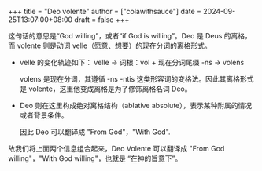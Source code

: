 +++
title = "Deo volente"
author = ["colawithsauce"]
date = 2024-09-25T13:07:00+08:00
draft = false
+++

这句话的意思是“God willing”，或者“if God is willing”。Deo 是 Deus 的离格，而 volente 则是动词 velle（愿意、想要）的现在分词的离格形式。

-   velle 的变化轨迹如下：
    velle -&gt; 词根：vol + 现在分词尾缀 -ns -&gt; volens

    volens 是现在分词，其遵循 -ns -ntis 这类形容词的变格法。因此其离格形式是 volente，这里他变成离格是为了修饰离格名词 Deo。

-   Deo 则在这里构成绝对离格结构（ablative absolute），表示某种附属的情况或者背景条件。

    因此 Deo 可以翻译成 "From God"，"With God".

故我们将上面两个信息组合起来，Deo Volente 可以翻译成 "From God willing"，"With God willing"，也就是 “在神的旨意下”。
